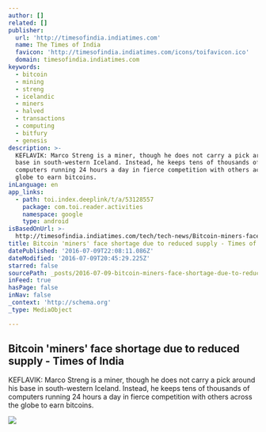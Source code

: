 ```yaml
---
author: []
related: []
publisher:
  url: 'http://timesofindia.indiatimes.com'
  name: The Times of India
  favicon: 'http://timesofindia.indiatimes.com/icons/toifavicon.ico'
  domain: timesofindia.indiatimes.com
keywords:
  - bitcoin
  - mining
  - streng
  - icelandic
  - miners
  - halved
  - transactions
  - computing
  - bitfury
  - genesis
description: >-
  KEFLAVIK: Marco Streng is a miner, though he does not carry a pick around his
  base in south-western Iceland. Instead, he keeps tens of thousands of
  computers running 24 hours a day in fierce competition with others across the
  globe to earn bitcoins.
inLanguage: en
app_links:
  - path: toi.index.deeplink/t/a/53128557
    package: com.toi.reader.activities
    namespace: google
    type: android
isBasedOnUrl: >-
  http://timesofindia.indiatimes.com/tech/tech-news/Bitcoin-miners-face-shortage-due-to-reduced-supply/articleshow/53128557.cms
title: Bitcoin 'miners' face shortage due to reduced supply - Times of India
datePublished: '2016-07-09T22:08:11.086Z'
dateModified: '2016-07-09T20:45:29.225Z'
starred: false
sourcePath: _posts/2016-07-09-bitcoin-miners-face-shortage-due-to-reduced-supply-times.md
inFeed: true
hasPage: false
inNav: false
_context: 'http://schema.org'
_type: MediaObject

---
```

<article style=""><h1>Bitcoin 'miners' face shortage due to reduced supply - Times of India</h1><p>KEFLAVIK: Marco Streng is a miner, though he does not carry a pick around his base in south-western Iceland. Instead, he keeps tens of thousands of computers running 24 hours a day in fierce competition with others across the globe to earn bitcoins.</p><img src="http://timesofindia.indiatimes.com/photo/53077836.cms" /></article>